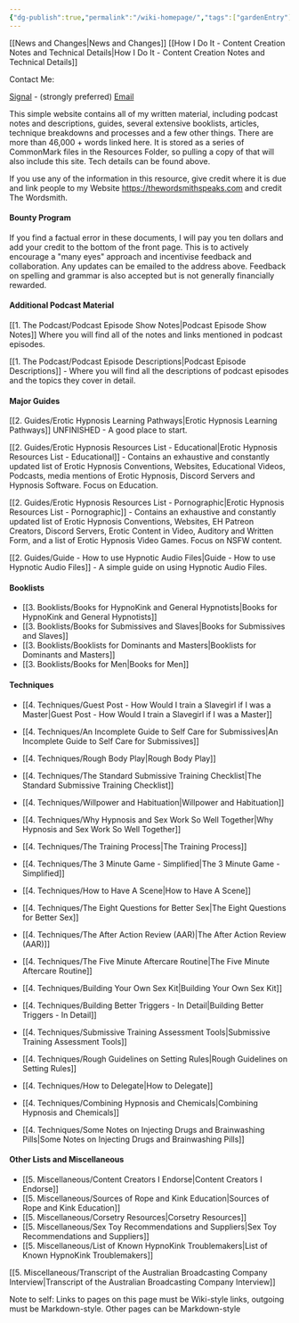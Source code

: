 ```yaml
---
{"dg-publish":true,"permalink":"/wiki-homepage/","tags":["gardenEntry"]}
---
```



[[News and Changes\|News and Changes]]
[[How I Do It - Content Creation Notes and Technical Details\|How I Do It - Content Creation Notes and Technical Details]]

Contact Me:

[Signal](https://signal.me/#eu/UcSdV3OwiCh4vVO8Yv0FtEe5xh4QHRiDd4ls6pLLG-I9k64oV-tEiL1fAiWYvCo9) - (strongly preferred)
[Email](mailto:thewordsmithspeaks@pm.me)

This simple website contains all of my written material, including podcast notes and descriptions, guides, several extensive booklists, articles, technique breakdowns and processes and a few other things. There are more than 46,000 + words linked here. It is stored as a series of CommonMark files in the Resources Folder, so pulling a copy of that will also include this site. Tech details can be found above.

If you use any of the information in this resource, give credit where it is due and link people to my Website https://thewordsmithspeaks.com and credit The Wordsmith.

#### Bounty Program

If you find a factual error in these documents, I will pay you ten dollars and add your credit to the bottom of the front page. This is to actively encourage a "many eyes" approach and incentivise feedback and collaboration. Any updates can be emailed to the address above. Feedback on spelling and grammar is also accepted but is not generally financially rewarded.

#### Additional Podcast Material

[[1. The Podcast/Podcast Episode Show Notes\|Podcast Episode Show Notes]] Where you will find all of the notes and links mentioned in podcast episodes.

[[1. The Podcast/Podcast Episode Descriptions\|Podcast Episode Descriptions]] - Where you will find all the descriptions of podcast episodes and the topics they cover in detail.

#### Major Guides

[[2. Guides/Erotic Hypnosis Learning Pathways\|Erotic Hypnosis Learning Pathways]] UNFINISHED - A good place to start.

[[2. Guides/Erotic Hypnosis Resources List - Educational\|Erotic Hypnosis Resources List - Educational]] - Contains an exhaustive and constantly updated list of Erotic Hypnosis Conventions, Websites, Educational Videos, Podcasts, media mentions of Erotic Hypnosis, Discord Servers and Hypnosis Software. Focus on Education.

[[2. Guides/Erotic Hypnosis Resources List - Pornographic\|Erotic Hypnosis Resources List - Pornographic]] - Contains an exhaustive and constantly updated list of Erotic Hypnosis Conventions, Websites, EH Patreon Creators, Discord Servers, Erotic Content in Video, Auditory and Written Form, and a list of Erotic Hypnosis Video Games. Focus on NSFW content.

[[2. Guides/Guide - How to use Hypnotic Audio Files\|Guide - How to use Hypnotic Audio Files]] - A simple guide on using Hypnotic Audio Files.

#### Booklists

- [[3. Booklists/Books for HypnoKink and General Hypnotists\|Books for HypnoKink and General Hypnotists]]
- [[3. Booklists/Books for Submissives and Slaves\|Books for Submissives and Slaves]]
- [[3. Booklists/Booklists for Dominants and Masters\|Booklists for Dominants and Masters]]
- [[3. Booklists/Books for Men\|Books for Men]]

#### Techniques

- [[4. Techniques/Guest Post - How Would I train a Slavegirl if I was a Master\|Guest Post - How Would I train a Slavegirl if I was a Master]]

- [[4. Techniques/An Incomplete Guide to Self Care for Submissives\|An Incomplete Guide to Self Care for Submissives]]

- [[4. Techniques/Rough Body Play\|Rough Body Play]]
- [[4. Techniques/The Standard Submissive Training Checklist\|The Standard Submissive Training Checklist]]
- [[4. Techniques/Willpower and Habituation\|Willpower and Habituation]]
- [[4. Techniques/Why Hypnosis and Sex Work So Well Together\|Why Hypnosis and Sex Work So Well Together]]
- [[4. Techniques/The Training Process\|The Training Process]]

- [[4. Techniques/The 3 Minute Game - Simplified\|The 3 Minute Game - Simplified]]
- [[4. Techniques/How to Have A Scene\|How to Have A Scene]]
- [[4. Techniques/The Eight Questions for Better Sex\|The Eight Questions for Better Sex]]
- [[4. Techniques/The After Action Review (AAR)\|The After Action Review (AAR)]]
- [[4. Techniques/The Five Minute Aftercare Routine\|The Five Minute Aftercare Routine]]
- [[4. Techniques/Building Your Own Sex Kit\|Building Your Own Sex Kit]]
- [[4. Techniques/Building Better Triggers - In Detail\|Building Better Triggers - In Detail]]

- [[4. Techniques/Submissive Training Assessment Tools\|Submissive Training Assessment Tools]]
- [[4. Techniques/Rough Guidelines on Setting Rules\|Rough Guidelines on Setting Rules]]
- [[4. Techniques/How to Delegate\|How to Delegate]]
- [[4. Techniques/Combining Hypnosis and Chemicals\|Combining Hypnosis and Chemicals]]
- [[4. Techniques/Some Notes on Injecting Drugs and Brainwashing Pills\|Some Notes on Injecting Drugs and Brainwashing Pills]]

#### Other Lists and Miscellaneous

- [[5. Miscellaneous/Content Creators I Endorse\|Content Creators I Endorse]]
- [[5. Miscellaneous/Sources of Rope and Kink Education\|Sources of Rope and Kink Education]]
- [[5. Miscellaneous/Corsetry Resources\|Corsetry Resources]]
- [[5. Miscellaneous/Sex Toy Recommendations and Suppliers\|Sex Toy Recommendations and Suppliers]]
- [[5. Miscellaneous/List of Known HypnoKink Troublemakers\|List of Known HypnoKink Troublemakers]]


[[5. Miscellaneous/Transcript of the Australian Broadcasting Company Interview\|Transcript of the Australian Broadcasting Company Interview]]

Note to self: Links to pages on this page must be Wiki-style links, outgoing must be Markdown-style. Other pages can be Markdown-style
